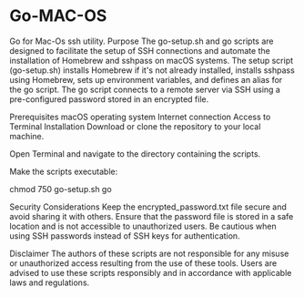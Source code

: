# Go-MAC-OS
Go for Mac-Os ssh utility.
Purpose
The go-setup.sh and go scripts are designed to facilitate the setup of SSH connections and automate the installation of Homebrew and sshpass on macOS systems. The setup script (go-setup.sh) installs Homebrew if it's not already installed, installs sshpass using Homebrew, sets up environment variables, and defines an alias for the go script. The go script connects to a remote server via SSH using a pre-configured password stored in an encrypted file.

Prerequisites
macOS operating system
Internet connection
Access to Terminal
Installation
Download or clone the repository to your local machine.

Open Terminal and navigate to the directory containing the scripts.

Make the scripts executable:

chmod 750 go-setup.sh go

Security Considerations Keep the encrypted_password.txt file secure and avoid sharing it with others. Ensure that the password file is stored in a safe location and is not accessible to unauthorized users. Be cautious when using SSH passwords instead of SSH keys for authentication.

Disclaimer The authors of these scripts are not responsible for any misuse or unauthorized access resulting from the use of these tools. Users are advised to use these scripts responsibly and in accordance with applicable laws and regulations.
